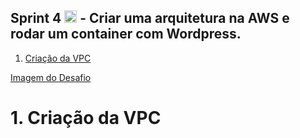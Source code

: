 ## Sprint 4 <img src="https://logospng.org/download/uol/logo-uol-icon-256.png" width="20"/> - Criar uma arquitetura na AWS e rodar um container com Wordpress.

1. [Criação da VPC](#VPC)

[Imagem do Desafio](https://github.com/Rodrigolppz/Compass.Uol-Repo/blob/main/Sprint-4/Projeto-Docker-AWS.jpg)



# 1. Criação da VPC
